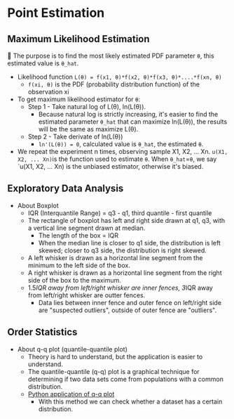 # Point Estimation

## Maximum Likelihood Estimation
🌺 The purpose is to find the most likely estimated PDF parameter `θ`, this estimated value is `θ_hat`.

* Likelihood function `L(θ) = f(x1, θ)*f(x2, θ)*f(x3, θ)*....*f(xn, θ)`
  * `f(xi, θ)` is the PDF (probability distribution function) of the observation xi
* To get maximum likelihood estimator for `θ`:
  * Step 1 - Take natural log of L(θ), ln(L(θ)).
    * Because natural log is strictly increasing, it's easier to find the estimated parameter `θ_hat` that can maximize ln(L(θ)), the results will be the same as maximize L(θ).
  * Step 2 - Take derivate of ln(L(θ))
    * `ln'(L(θ)) = 0`, calculated value is `θ_hat`, the estimated `θ`.
* We repeat the experiment n times, observing sample X1, X2, ... Xn. `u(X1, X2, ... Xn)`is the function used to estimate `θ`. When `θ_hat`=`θ`, we say `u(X1, X2, ... Xn) is the unbiased estimator, otherwise it's biased.

## Exploratory Data Analysis
* About Boxplot
  * IQR (Interquantile Range) = q3 - q1, third quantile - first quantile
  * The rectangle of boxplot has left and right side drawn at q1, q3, with a vertical line segment drawn at median.
    * The length of the box = IQR
    * When the median line is closer to q1 side, the distribution is left skewed; closer to q3 side, the distribution is right skewed.
  * A left whisker is drawn as a horizontal line segment from the minimum to the left side of the box.
  * A right whisker is drawn as a horizontal line segment from the right side of the box to the maximum.
  * 1.5*IQR away from left/right whisker are inner fences, 3*IQR away from left/right whisker are outter fences.
    * Data lies between inner fence and outer fence on left/right side are "suspected outliers", outside of outer fence are "outliers".
    
## Order Statistics
* About q-q plot (quantile-quantile plot)
  * Theory is hard to understand, but the application is easier to understand.
  * The quantile-quantile (q-q) plot is a graphical technique for determining if two data sets come from populations with a common distribution.
  * [Python application of q-q plot][1]
    * With this method we can check whether a dataset has a certain distribution.
  
[1]:https://www.statsmodels.org/dev/generated/statsmodels.graphics.gofplots.qqplot.html
